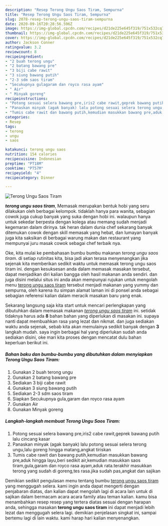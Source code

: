 ```yaml
---
description: "Resep Terong Ungu Saos Tiram, Sempurna"
title: "Resep Terong Ungu Saos Tiram, Sempurna"
slug: 2078-resep-terong-ungu-saos-tiram-sempurna
date: 2020-09-16T20:28:56.596Z
image: https://img-global.cpcdn.com/recipes/d21de225e645f319/751x532cq70/terong-ungu-saos-tiram-foto-resep-utama.jpg
thumbnail: https://img-global.cpcdn.com/recipes/d21de225e645f319/751x532cq70/terong-ungu-saos-tiram-foto-resep-utama.jpg
cover: https://img-global.cpcdn.com/recipes/d21de225e645f319/751x532cq70/terong-ungu-saos-tiram-foto-resep-utama.jpg
author: Jackson Conner
ratingvalue: 3.2
reviewcount: 8
recipeingredient:
- "2 buah terong ungu"
- "2 batang bawang pre"
- "3 biji cabe rawit"
- "3 siung bawang putih"
- "2-3 sdm saos tiram"
- "Secukupnya gulagaram dan royco rasa ayam"
- " Air"
- " Minyak goreng"
recipeinstructions:
- "Potong sesuai selera bawang pre,iris2 cabe rawit,geprek bawang putih lalu cincang kasar"
- "Panaskan minyak (agak banyak) lalu potong sesuai selera terong ungu,lalu goreng hingga matang,angkat tiriskan"
- "Tumis cabe rawit dan bawang putih,kemudian masukkan bawang pre,aduk hingga layu,beri sedikit air,kemudian masukkan saos tiram,gula,garam dan royco rasa ayam,aduk rata.terakhir masukkan terong yang sudah di goreng,tes rasa.jika sudah pas,angkat dan sajikan"
categories:
- Resep
tags:
- terong
- ungu
- saos

katakunci: terong ungu saos 
nutrition: 154 calories
recipecuisine: Indonesian
preptime: "PT18M"
cooktime: "PT57M"
recipeyield: "4"
recipecategory: Dinner

---
```



![Terong Ungu Saos Tiram](https://img-global.cpcdn.com/recipes/d21de225e645f319/751x532cq70/terong-ungu-saos-tiram-foto-resep-utama.jpg)

<b><i>terong ungu saos tiram</i></b>, Memasak merupakan bentuk hobi yang seru dilakukan oleh berbagai kelompok. tidaklah hanya para wanita, sebagian cowok juga cukup banyak yang suka dengan hobi ini. walaupun hanya untuk sekedar berpesta dengan kolega atau memang sudah menjadi kegemaran dalam dirinya. tak heran dalam dunia chef sekarang banyak ditemukan cowok dengan skill memasak yang hebat, dan lumayan banyak juga kita saksikan di berbagai warung makan dan restaurant yang mempunyai juru masak cowok sebagai chef terbaik nya.



Oke, kita mulai ke pembahasan bumbu bumbu makanan <i>terong ungu saos tiram</i>. di setiap rutinitas kita, bisa jadi akan terasa menyenangkan jika sejenak kita memberikan sedikit waktu untuk memasak terong ungu saos tiram ini. dengan kesuksesan anda dalam memasak masakan tersebut, dapat menjadikan diri kalian bangga oleh hasil makanan anda sendiri. dan juga disini melalui situs ini anda akan mempunyai rujukan untuk mengolah menu <u>terong ungu saos tiram</u> tersebut menjadi makanan yang yummy dan sempurna, oleh karena itu simpan alamat laman ini di ponsel anda sebagai sebagian referensi kalian dalam meracik masakan baru yang enak.


Sekarang langsung saja kita start untuk mencari perlengkapan yang dibutuhkan dalam memasak makanan <u><i>terong ungu saos tiram</i></u> ini. setidak tidaknya harus ada <b>8</b> bahan bahan yang diperlukan di masakan ini. supaya nanti dapat membuahkan rasa yang lezat dan nikmat. dan juga sediakan waktu anda sejenak, sebab kita akan memulainya sedikit banyak dengan <b>3</b> langkah mudah. saya ingin berbagai hal yang diperlukan sudah anda sediakan disini, oke mari kita proses dengan mencatat dulu bahan keperluan berikut ini.

<!--inarticleads1-->

##### Bahan baku dan bumbu-bumbu yang dibutuhkan dalam menyiapkan Terong Ungu Saos Tiram:

1. Gunakan 2 buah terong ungu
1. Gunakan 2 batang bawang pre
1. Sediakan 3 biji cabe rawit
1. Gunakan 3 siung bawang putih
1. Sediakan 2-3 sdm saos tiram
1. Siapkan Secukupnya gula,garam dan royco rasa ayam
1. Gunakan  Air
1. Gunakan  Minyak goreng




<!--inarticleads2-->

##### Langkah-langkah membuat Terong Ungu Saos Tiram:

1. Potong sesuai selera bawang pre,iris2 cabe rawit,geprek bawang putih lalu cincang kasar
1. Panaskan minyak (agak banyak) lalu potong sesuai selera terong ungu,lalu goreng hingga matang,angkat tiriskan
1. Tumis cabe rawit dan bawang putih,kemudian masukkan bawang pre,aduk hingga layu,beri sedikit air,kemudian masukkan saos tiram,gula,garam dan royco rasa ayam,aduk rata.terakhir masukkan terong yang sudah di goreng,tes rasa.jika sudah pas,angkat dan sajikan




Demikian sedikit pengulasan menu tentang bumbu <u>terong ungu saos tiram</u> yang menggugah selera. kami ingin anda dapat mengerti dengan penjabaran diatas, dan kalian dapat mengolah lagi di acara lain untuk di sajikan dalam bermacam acara acara family atau teman kalian. kamu bisa menambahkan resep resep yang tertera diatas sesuai dengan harapan anda, sehingga masakan <b>terong ungu saos tiram</b> ini dapat menjadi lebih lezat dan menggugah selera lagi. demikian penjelasan singkat ini, sampai bertemu lagi di lain waktu. kami harap hari kalian menyenangkan.
